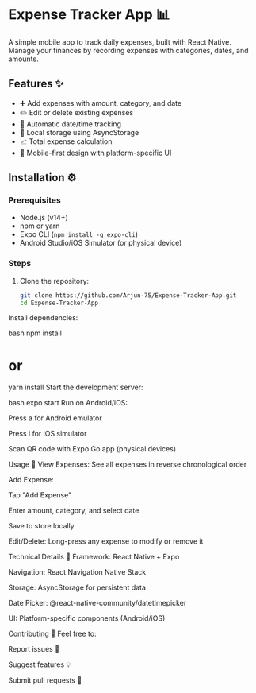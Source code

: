 # Expense Tracker App 📊

A simple mobile app to track daily expenses, built with React Native. Manage your finances by recording expenses with categories, dates, and amounts.



## Features ✨
- ➕ Add expenses with amount, category, and date
- ✏️ Edit or delete existing expenses
- 📅 Automatic date/time tracking
- 💾 Local storage using AsyncStorage
- 📈 Total expense calculation
- 📱 Mobile-first design with platform-specific UI

## Installation ⚙️

### Prerequisites
- Node.js (v14+)
- npm or yarn
- Expo CLI (`npm install -g expo-cli`)
- Android Studio/iOS Simulator (or physical device)

### Steps
1. Clone the repository:
   ```bash
   git clone https://github.com/Arjun-75/Expense-Tracker-App.git
   cd Expense-Tracker-App
Install dependencies:

bash
npm install
# or
yarn install
Start the development server:

bash
expo start
Run on Android/iOS:

Press a for Android emulator

Press i for iOS simulator

Scan QR code with Expo Go app (physical devices)

Usage 📱
View Expenses: See all expenses in reverse chronological order

Add Expense:

Tap "Add Expense"

Enter amount, category, and select date

Save to store locally

Edit/Delete: Long-press any expense to modify or remove it

Technical Details 🔧
Framework: React Native + Expo

Navigation: React Navigation Native Stack

Storage: AsyncStorage for persistent data

Date Picker: @react-native-community/datetimepicker

UI: Platform-specific components (Android/iOS)

Contributing 🤝
Feel free to:

Report issues 🐛

Suggest features 💡

Submit pull requests 🌟
